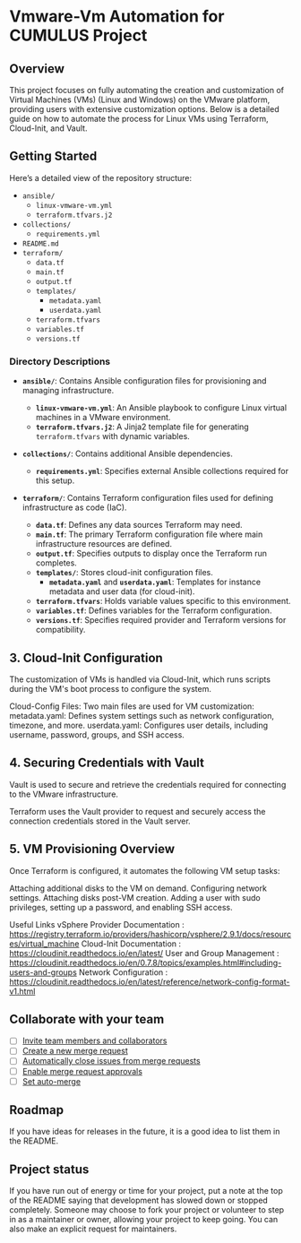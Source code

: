 # Vmware-Vm Automation for CUMULUS Project

## Overview
This project focuses on fully automating the creation and customization of Virtual Machines (VMs) (Linux and Windows) on the VMware platform, providing users with extensive customization options. Below is a detailed guide on how to automate the process for Linux VMs using Terraform, Cloud-Init, and Vault.

## Getting Started
Here’s a detailed view of the repository structure:

- `ansible/`
  - `linux-vmware-vm.yml`
  - `terraform.tfvars.j2`
- `collections/`
  - `requirements.yml`
- `README.md`
- `terraform/`
  - `data.tf`
  - `main.tf`
  - `output.tf`
  - `templates/`
    - `metadata.yaml`
    - `userdata.yaml`
  - `terraform.tfvars`
  - `variables.tf`
  - `versions.tf`

### Directory Descriptions

- **`ansible/`**: Contains Ansible configuration files for provisioning and managing infrastructure.
  - **`linux-vmware-vm.yml`**: An Ansible playbook to configure Linux virtual machines in a VMware environment.
  - **`terraform.tfvars.j2`**: A Jinja2 template file for generating `terraform.tfvars` with dynamic variables.

- **`collections/`**: Contains additional Ansible dependencies.
  - **`requirements.yml`**: Specifies external Ansible collections required for this setup.

- **`terraform/`**: Contains Terraform configuration files used for defining infrastructure as code (IaC).
  - **`data.tf`**: Defines any data sources Terraform may need.
  - **`main.tf`**: The primary Terraform configuration file where main infrastructure resources are defined.
  - **`output.tf`**: Specifies outputs to display once the Terraform run completes.
  - **`templates/`**: Stores cloud-init configuration files.
    - **`metadata.yaml`** and **`userdata.yaml`**: Templates for instance metadata and user data (for cloud-init).
  - **`terraform.tfvars`**: Holds variable values specific to this environment.
  - **`variables.tf`**: Defines variables for the Terraform configuration.
  - **`versions.tf`**: Specifies required provider and Terraform versions for compatibility.


## 3. Cloud-Init Configuration
The customization of VMs is handled via Cloud-Init, which runs scripts during the VM's boot process to configure the system.

Cloud-Config Files: Two main files are used for VM customization:
metadata.yaml: Defines system settings such as network configuration, timezone, and more.
userdata.yaml: Configures user details, including username, password, groups, and SSH access.
## 4. Securing Credentials with Vault
Vault is used to secure and retrieve the credentials required for connecting to the VMware infrastructure.

Terraform uses the Vault provider to request and securely access the connection credentials stored in the Vault server.
## 5. VM Provisioning Overview
Once Terraform is configured, it automates the following VM setup tasks:

Attaching additional disks to the VM on demand.
Configuring network settings.
Attaching disks post-VM creation.
Adding a user with sudo privileges, setting up a password, and enabling SSH access.

Useful Links
vSphere Provider Documentation : https://registry.terraform.io/providers/hashicorp/vsphere/2.9.1/docs/resources/virtual_machine
Cloud-Init Documentation : https://cloudinit.readthedocs.io/en/latest/
User and Group Management : https://cloudinit.readthedocs.io/en/0.7.8/topics/examples.html#including-users-and-groups
Network Configuration : https://cloudinit.readthedocs.io/en/latest/reference/network-config-format-v1.html 

## Collaborate with your team

- [ ] [Invite team members and collaborators](https://docs.gitlab.com/ee/user/project/members/)
- [ ] [Create a new merge request](https://docs.gitlab.com/ee/user/project/merge_requests/creating_merge_requests.html)
- [ ] [Automatically close issues from merge requests](https://docs.gitlab.com/ee/user/project/issues/managing_issues.html#closing-issues-automatically)
- [ ] [Enable merge request approvals](https://docs.gitlab.com/ee/user/project/merge_requests/approvals/)
- [ ] [Set auto-merge](https://docs.gitlab.com/ee/user/project/merge_requests/merge_when_pipeline_succeeds.html)
## Roadmap
If you have ideas for releases in the future, it is a good idea to list them in the README.

## Project status
If you have run out of energy or time for your project, put a note at the top of the README saying that development has slowed down or stopped completely. Someone may choose to fork your project or volunteer to step in as a maintainer or owner, allowing your project to keep going. You can also make an explicit request for maintainers.
